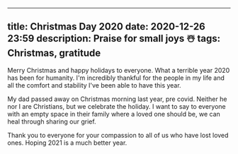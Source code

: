 ---
title: Christmas Day 2020
date: 2020-12-26 23:59
description: Praise for small joys ☃️
tags: Christmas, gratitude
--

Merry Christmas and happy holidays to everyone. What a terrible year 2020 has been for humanity. I'm incredibly thankful for the people in my life and all the comfort and stability I've been able to have this year. 

My dad passed away on Christmas morning last year, pre covid. Neither he nor I are Christians, but we celebrate the holiday. I want to say to everyone with an empty space in their family where a loved one should be, we can heal through sharing our grief.

Thank you to everyone for your compassion to all of us who have lost loved ones. Hoping 2021 is a much better year.

